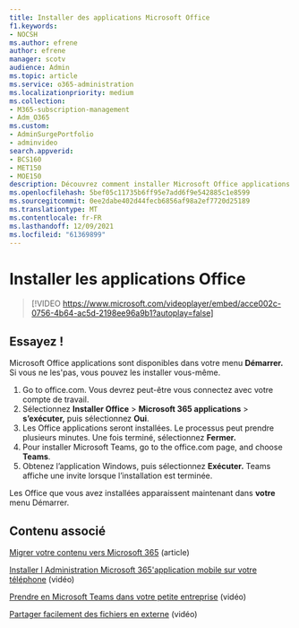 ```yaml
---
title: Installer des applications Microsoft Office
f1.keywords:
- NOCSH
ms.author: efrene
author: efrene
manager: scotv
audience: Admin
ms.topic: article
ms.service: o365-administration
ms.localizationpriority: medium
ms.collection:
- M365-subscription-management
- Adm_O365
ms.custom:
- AdminSurgePortfolio
- adminvideo
search.appverid:
- BCS160
- MET150
- MOE150
description: Découvrez comment installer Microsoft Office applications.
ms.openlocfilehash: 5bef05c11735b6ff95e7add6f9e542885c1e8599
ms.sourcegitcommit: 0ee2dabe402d44fecb6856af98a2ef7720d25189
ms.translationtype: MT
ms.contentlocale: fr-FR
ms.lasthandoff: 12/09/2021
ms.locfileid: "61369899"
---
```

# <a name="install-office-apps"></a>Installer les applications Office 

> [!VIDEO https://www.microsoft.com/videoplayer/embed/acce002c-0756-4b64-ac5d-2198ee96a9b1?autoplay=false]

## <a name="try-it"></a>Essayez !

Microsoft Office applications sont disponibles dans votre menu **Démarrer.** Si vous ne les&#39;pas, vous pouvez les installer vous-même.

1. Go to office.com. Vous devrez peut-être vous connectez avec votre compte de travail.
2. Sélectionnez **Installer Office**   >   **Microsoft 365 applications**   >   **s’exécuter,** puis sélectionnez **Oui**.
3. Les Office applications seront installées. Le processus peut prendre plusieurs minutes. Une fois terminé, sélectionnez **Fermer.**
4. Pour installer Microsoft Teams, go to the office.com page, and choose **Teams**.
5. Obtenez l’application Windows, puis sélectionnez **Exécuter.** Teams affiche une invite lorsque l’installation est terminée.

Les Office que vous avez installées apparaissent maintenant dans **votre** menu Démarrer.

## <a name="related-content"></a>Contenu associé

[Migrer votre contenu vers Microsoft 365](/sharepointmigration/migrate-to-sharepoint-online.md) (article)

[Installer l Administration Microsoft 365'application mobile sur votre téléphone](admin-mobile.md) (vidéo)

[Prendre en Microsoft Teams dans votre petite entreprise](https://support.microsoft.com/office/6723dc43-dbc0-46e6-af49-8a2d1c5cb937) (vidéo)

[Partager facilement des fichiers en externe](https://support.microsoft.com/office/9fcc2f7d-de0c-4cec-93b0-a82024800c07) (vidéo)